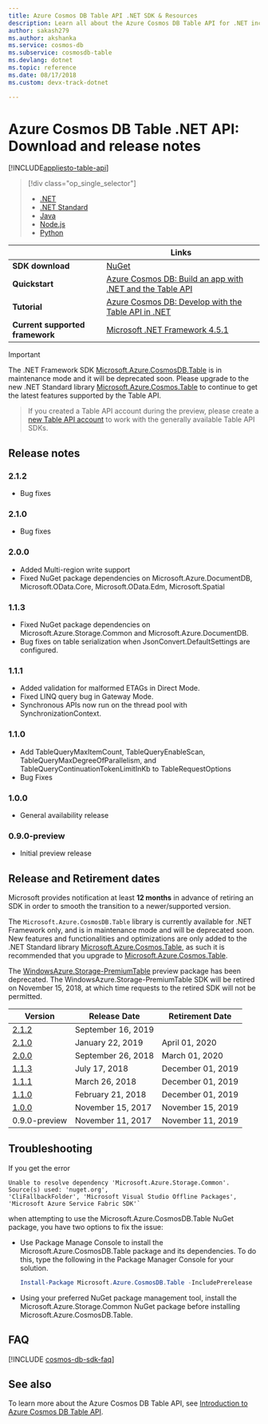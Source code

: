 ```yaml
---
title: Azure Cosmos DB Table API .NET SDK & Resources
description: Learn all about the Azure Cosmos DB Table API for .NET including release dates, retirement dates, and changes made between each version.
author: sakash279
ms.author: akshanka
ms.service: cosmos-db
ms.subservice: cosmosdb-table
ms.devlang: dotnet
ms.topic: reference
ms.date: 08/17/2018
ms.custom: devx-track-dotnet

---
```

# Azure Cosmos DB Table .NET API: Download and release notes
[!INCLUDE[appliesto-table-api](includes/appliesto-table-api.md)]

> [!div class="op_single_selector"]
> * [.NET](table/dotnet-sdk.md)
> * [.NET Standard](table/dotnet-standard-sdk.md)
> * [Java](table/java-sdk.md)
> * [Node.js](table/nodejs-sdk.md)
> * [Python](table/python-sdk.md)

|   | Links|
|---|---|
|**SDK download**|[NuGet](https://www.nuget.org/packages/Microsoft.Azure.CosmosDB.Table)|
|**Quickstart**|[Azure Cosmos DB: Build an app with .NET and the Table API](create-table-dotnet.md)|
|**Tutorial**|[Azure Cosmos DB: Develop with the Table API in .NET](table/tutorial-develop-table-dotnet.md)|
|**Current supported framework**|[Microsoft .NET Framework 4.5.1](https://www.microsoft.com/en-us/download/details.aspx?id=40779)|

> [!IMPORTANT]
> The .NET Framework SDK [Microsoft.Azure.CosmosDB.Table](https://www.nuget.org/packages/Microsoft.Azure.CosmosDB.Table) is in maintenance mode and it will be deprecated soon. Please upgrade to the new .NET Standard library [Microsoft.Azure.Cosmos.Table](https://www.nuget.org/packages/Microsoft.Azure.Cosmos.Table) to continue to get the latest features supported by the Table API.

> If you created a Table API account during the preview, please create a [new Table API account](table/create-table-dotnet.md#create-a-database-account) to work with the generally available Table API SDKs.
>

## Release notes

### <a name="2.1.2"></a>2.1.2

* Bug fixes

### <a name="2.1.0"></a>2.1.0

* Bug fixes

### <a name="2.0.0"></a>2.0.0

* Added Multi-region write support
* Fixed NuGet package dependencies on Microsoft.Azure.DocumentDB, Microsoft.OData.Core, Microsoft.OData.Edm, Microsoft.Spatial

### <a name="1.1.3"></a>1.1.3

* Fixed NuGet package dependencies on Microsoft.Azure.Storage.Common and Microsoft.Azure.DocumentDB.
* Bug fixes on table serialization when JsonConvert.DefaultSettings are configured.

### <a name="1.1.1"></a>1.1.1

* Added validation for malformed ETAGs in Direct Mode.
* Fixed LINQ query bug in Gateway Mode.
* Synchronous APIs now run on the thread pool with SynchronizationContext.

### <a name="1.1.0"></a>1.1.0

* Add TableQueryMaxItemCount, TableQueryEnableScan, TableQueryMaxDegreeOfParallelism, and TableQueryContinuationTokenLimitInKb to TableRequestOptions
* Bug Fixes

### <a name="1.0.0"></a>1.0.0

* General availability release

### <a name="0.1.0-preview"></a>0.9.0-preview

* Initial preview release

## Release and Retirement dates

Microsoft provides notification at least **12 months** in advance of retiring an SDK in order to smooth the transition to a newer/supported version.

The `Microsoft.Azure.CosmosDB.Table` library is currently available for .NET Framework only, and is in maintenance mode and will be deprecated soon. New features and functionalities and optimizations are only added to the .NET Standard library [Microsoft.Azure.Cosmos.Table](https://www.nuget.org/packages/Microsoft.Azure.Cosmos.Table), as such it is recommended that you upgrade to [Microsoft.Azure.Cosmos.Table](https://www.nuget.org/packages/Microsoft.Azure.Cosmos.Table).

The [WindowsAzure.Storage-PremiumTable](https://www.nuget.org/packages/WindowsAzure.Storage-PremiumTable/0.1.0-preview) preview package has been deprecated. The WindowsAzure.Storage-PremiumTable SDK will be retired on November 15, 2018, at which time requests to the retired SDK will not be permitted.

| Version | Release Date | Retirement Date |
| --- | --- | --- |
| [2.1.2](#2.1.2) |September 16, 2019| |
| [2.1.0](#2.1.0) |January 22, 2019|April 01, 2020 |
| [2.0.0](#2.0.0) |September 26, 2018|March 01, 2020 |
| [1.1.3](#1.1.3) |July 17, 2018|December 01, 2019 |
| [1.1.1](#1.1.1) |March 26, 2018|December 01, 2019 |
| [1.1.0](#1.1.0) |February 21, 2018|December 01, 2019 |
| [1.0.0](#1.0.0) |November 15, 2017|November 15, 2019 |
| 0.9.0-preview |November 11, 2017 |November 11, 2019 |

## Troubleshooting

If you get the error 

```
Unable to resolve dependency 'Microsoft.Azure.Storage.Common'. Source(s) used: 'nuget.org', 
'CliFallbackFolder', 'Microsoft Visual Studio Offline Packages', 'Microsoft Azure Service Fabric SDK'`
```

when attempting to use the Microsoft.Azure.CosmosDB.Table NuGet package, you have two options to fix the issue:

* Use Package Manage Console to install the Microsoft.Azure.CosmosDB.Table package and its dependencies. To do this, type the following in the Package Manager Console for your solution. 

    ```powershell
    Install-Package Microsoft.Azure.CosmosDB.Table -IncludePrerelease
    ```

    
* Using your preferred NuGet package management tool, install the Microsoft.Azure.Storage.Common NuGet package before installing Microsoft.Azure.CosmosDB.Table.

## FAQ

[!INCLUDE [cosmos-db-sdk-faq](includes/cosmos-db-sdk-faq.md)]

## See also

To learn more about the Azure Cosmos DB Table API, see [Introduction to Azure Cosmos DB Table API](table/introduction.md). 
